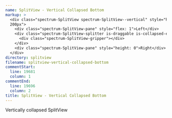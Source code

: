 ```yaml
---
name: SplitView - Vertical Collapsed Bottom
markup: >
  <div class="spectrum-SplitView spectrum-SplitView--vertical" style="height:
  200px">
    <div class="spectrum-SplitView-pane" style="flex: 1">Left</div>
    <div class="spectrum-SplitView-splitter is-draggable is-collapsed-end">
      <div class="spectrum-SplitView-gripper"></div>
    </div>
    <div class="spectrum-SplitView-pane" style="height: 0">Right</div>
  </div>
directory: splitview
filename: splitview-vertical-collapsed-bottom
commentStart:
  line: 19681
  column: 1
commentEnd:
  line: 19696
  column: 2
title: SplitView - Vertical Collapsed Bottom
---
```

Vertically collapsed SplitView